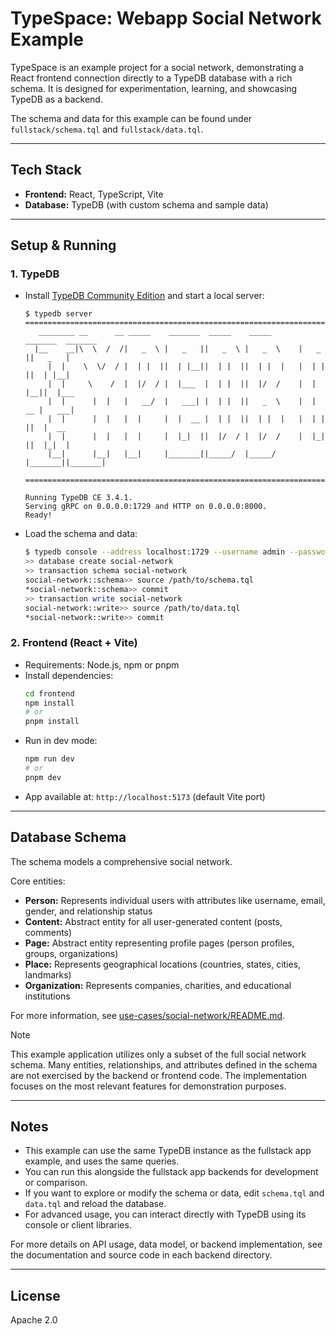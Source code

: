 # TypeSpace: Webapp Social Network Example

TypeSpace is an example project for a social network, demonstrating a React frontend connection directly to a TypeDB database with a rich schema. 
It is designed for experimentation, learning, and showcasing TypeDB as a backend.

The schema and data for this example can be found under `fullstack/schema.tql` and `fullstack/data.tql`.

---

## Tech Stack

- **Frontend:** React, TypeScript, Vite
- **Database:** TypeDB (with custom schema and sample data)

---

## Setup & Running

### 1. TypeDB
- Install [TypeDB Community Edition](https://typedb.com/docs/manual/install/CE) and start a local server:
  ```
  $ typedb server
  =====================================================================================
     ________ __      __ _____    _______  _____    _____       _______  _______
    |__    __|\  \  /  /|   _  \ |   _   ||   _  \ |   _  \    |   _   ||   _   |
       |  |    \  \/  / |  | |  ||  | |__||  | |  ||  | |  |   |  | |  ||  | |__|
       |  |     \    /  |  |/  / |  |___  |  | |  ||  |/  /    |  | |__||  |___
       |  |      |  |   |   __/  |   ___| |  | |  ||   _  \    |  |  __ |   ___|
       |  |      |  |   |  |     |  |  __ |  | |  ||  | |  |   |  | |  ||  |  __
       |  |      |  |   |  |     |  |_|  ||  |/  / |  |/  /    |  |_|  ||  |_|  |
       |__|      |__|   |__|     |_______||_____/  |_____/     |_______||_______|

  =====================================================================================

  Running TypeDB CE 3.4.1.
  Serving gRPC on 0.0.0.0:1729 and HTTP on 0.0.0.0:8000.
  Ready!
  ```
- Load the schema and data:
  ```bash
  $ typedb console --address localhost:1729 --username admin --password password --tls-disabled
  >> database create social-network
  >> transaction schema social-network
  social-network::schema>> source /path/to/schema.tql
  *social-network::schema>> commit
  >> transaction write social-network
  social-network::write>> source /path/to/data.tql
  *social-network::write>> commit
  ```

### 2. Frontend (React + Vite)
- Requirements: Node.js, npm or pnpm
- Install dependencies:
  ```bash
  cd frontend
  npm install
  # or
  pnpm install
  ```
- Run in dev mode:
  ```bash
  npm run dev
  # or
  pnpm dev
  ```
- App available at: `http://localhost:5173` (default Vite port)

---

## Database Schema

The schema models a comprehensive social network.

Core entities:
- **Person:** Represents individual users with attributes like username, email, gender, and relationship status
- **Content:** Abstract entity for all user-generated content (posts, comments)
- **Page:** Abstract entity representing profile pages (person profiles, groups, organizations)
- **Place:** Represents geographical locations (countries, states, cities, landmarks)
- **Organization:** Represents companies, charities, and educational institutions

For more information, see [use-cases/social-network/README.md](../use-cases/social-network/README.md#schema-overview).

> [!NOTE]
> This example application utilizes only a subset of the full social network schema. Many entities, relationships, and attributes defined in the schema are not exercised by the backend or frontend code. The implementation focuses on the most relevant features for demonstration purposes.

---

## Notes

- This example can use the same TypeDB instance as the fullstack app example, and uses the same queries.
- You can run this alongside the fullstack app backends for development or comparison.
- If you want to explore or modify the schema or data, edit `schema.tql` and `data.tql` and reload the database.
- For advanced usage, you can interact directly with TypeDB using its console or client libraries.

For more details on API usage, data model, or backend implementation, see the documentation and source code in each backend directory.

---

## License
Apache 2.0
